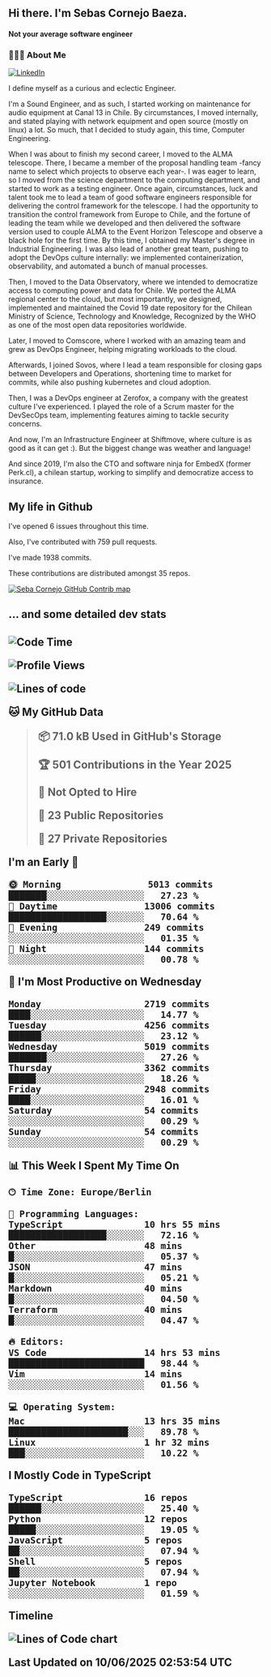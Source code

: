 <h2> Hi there.  I'm Sebas Cornejo Baeza.</h2>
<h4> Not your average software engineer</h4>
<h3> 👨🏻‍💻 About Me </h3>
<a href="http://linkedin.com/in/sebastian-cornejo-baeza/"><img alt="LinkedIn" src="https://img.shields.io/badge/Sebas%20Cornejo%20-informational?style=appveyor&logo=linkedin"></a>


I define myself as a curious and eclectic Engineer.

I'm a Sound Engineer, and as such, I started working on maintenance for audio equipment at Canal 13 in Chile.
By circumstances, I moved internally, and stated playing with network equipment and open source (mostly on linux) 
a lot. So much, that I decided to study again, this time, Computer Engineering.

When I was about to finish my second career, I moved to the ALMA telescope. There, I became a member of the proposal handling team
-fancy name to select which projects to observe each year-. 
I was eager to learn, so I moved from the science department to the computing department, and started to work as 
a testing engineer. Once again, circumstances, luck and talent took me to lead a team of good software engineers 
responsible for delivering the control framework for the telescope. I had the opportunity to transition the control framework from
Europe to Chile, and the fortune of leading the team while we developed and then delivered the software
version used to couple ALMA to the Event Horizon Telescope and observe a black hole for the first time.
By this time, I obtained my Master's degree in Industrial Engineering.
I was also lead of another great team, pushing to adopt the DevOps culture internally: we implemented containerization, observability, and automated a bunch of manual processes.

Then, I moved to the Data Observatory, where we intended to democratize access to computing power
and data for Chile. We ported the ALMA regional center to the cloud, but most importantly, we designed, implemented
and maintained the Covid 19 date repository for the Chilean Ministry of Science, Technology and Knowledge, Recognized by the WHO as one of the most open
data repositories worldwide.

Later, I moved to Comscore, where I worked with an amazing team and grew as DevOps Engineer, helping migrating workloads to the cloud.

Afterwards, I joined Sovos, where I lead a team responsible for closing gaps between Developers and Operations, shortening time to market for commits, while
also pushing kubernetes and cloud adoption.

Then, I was a DevOps engineer at Zerofox, a company with the greatest culture I've experienced. I played the role of a Scrum master for the DevSecOps team,
implementing features aiming to tackle security concerns.

And now, I'm an Infrastructure Engineer at Shiftmove, where culture is as good as it can get :). But the biggest change was weather and language!
 
And since 2019, I'm also the CTO and software ninja for EmbedX (former Perk.cl), a chilean startup, working to simplify and democratize access to insurance.

<h2> My life in Github </h2>

I've opened 6 issues throughout this time.

Also, I've contributed with 759 pull requests.

I've made 1938 commits.

These contributions are distributed amongst 35 repos.

<a href="https://github.com/scornejob/scornejob">
  <picture>
    <source media="(prefers-color-scheme: dark)" srcset="https://raw.githubusercontent.com/scornejob/scornejob/master/profile-3d-contrib/profile-night-green.svg">
    <img alt="Seba Cornejo GitHub Contrib map" src="https://raw.githubusercontent.com/scornejob/scornejob/master/profile-3d-contrib/profile-gitblock.svg">
  </picture>
</a>

<h2>... and some detailed dev stats<h2>

<!--START_SECTION:waka-->
![Code Time](http://img.shields.io/badge/Code%20Time-1%2C155%20hrs%2046%20mins-blue)

![Profile Views](http://img.shields.io/badge/Profile%20Views-4-blue)

![Lines of code](https://img.shields.io/badge/From%20Hello%20World%20I%27ve%20Written-8.6%20million%20lines%20of%20code-blue)

**🐱 My GitHub Data** 

> 📦 71.0 kB Used in GitHub's Storage 
 > 
> 🏆 501 Contributions in the Year 2025
 > 
> 🚫 Not Opted to Hire
 > 
> 📜 23 Public Repositories 
 > 
> 🔑 27 Private Repositories 
 > 
**I'm an Early 🐤** 

```text
🌞 Morning                5013 commits        ███████░░░░░░░░░░░░░░░░░░   27.23 % 
🌆 Daytime                13006 commits       ██████████████████░░░░░░░   70.64 % 
🌃 Evening                249 commits         ░░░░░░░░░░░░░░░░░░░░░░░░░   01.35 % 
🌙 Night                  144 commits         ░░░░░░░░░░░░░░░░░░░░░░░░░   00.78 % 
```
📅 **I'm Most Productive on Wednesday** 

```text
Monday                   2719 commits        ████░░░░░░░░░░░░░░░░░░░░░   14.77 % 
Tuesday                  4256 commits        ██████░░░░░░░░░░░░░░░░░░░   23.12 % 
Wednesday                5019 commits        ███████░░░░░░░░░░░░░░░░░░   27.26 % 
Thursday                 3362 commits        █████░░░░░░░░░░░░░░░░░░░░   18.26 % 
Friday                   2948 commits        ████░░░░░░░░░░░░░░░░░░░░░   16.01 % 
Saturday                 54 commits          ░░░░░░░░░░░░░░░░░░░░░░░░░   00.29 % 
Sunday                   54 commits          ░░░░░░░░░░░░░░░░░░░░░░░░░   00.29 % 
```


📊 **This Week I Spent My Time On** 

```text
🕑︎ Time Zone: Europe/Berlin

💬 Programming Languages: 
TypeScript               10 hrs 55 mins      ██████████████████░░░░░░░   72.16 % 
Other                    48 mins             █░░░░░░░░░░░░░░░░░░░░░░░░   05.37 % 
JSON                     47 mins             █░░░░░░░░░░░░░░░░░░░░░░░░   05.21 % 
Markdown                 40 mins             █░░░░░░░░░░░░░░░░░░░░░░░░   04.50 % 
Terraform                40 mins             █░░░░░░░░░░░░░░░░░░░░░░░░   04.47 % 

🔥 Editors: 
VS Code                  14 hrs 53 mins      █████████████████████████   98.44 % 
Vim                      14 mins             ░░░░░░░░░░░░░░░░░░░░░░░░░   01.56 % 

💻 Operating System: 
Mac                      13 hrs 35 mins      ██████████████████████░░░   89.78 % 
Linux                    1 hr 32 mins        ███░░░░░░░░░░░░░░░░░░░░░░   10.22 % 
```

**I Mostly Code in TypeScript** 

```text
TypeScript               16 repos            ██████░░░░░░░░░░░░░░░░░░░   25.40 % 
Python                   12 repos            █████░░░░░░░░░░░░░░░░░░░░   19.05 % 
JavaScript               5 repos             ██░░░░░░░░░░░░░░░░░░░░░░░   07.94 % 
Shell                    5 repos             ██░░░░░░░░░░░░░░░░░░░░░░░   07.94 % 
Jupyter Notebook         1 repo              ░░░░░░░░░░░░░░░░░░░░░░░░░   01.59 % 
```



**Timeline**

![Lines of Code chart](https://raw.githubusercontent.com/scornejob/scornejob/master/assets/bar_graph.png)


 Last Updated on 10/06/2025 02:53:54 UTC
<!--END_SECTION:waka-->
